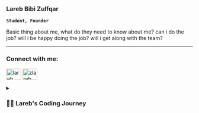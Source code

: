 ### Lareb Bibi Zulfqar
**`Student, Founder`**

Basic thing about me, what do they need to know about me? can i do the job? will i be happy doing the job? will i get along with the team?

---

<h3 align="left">Connect with me:</h3>
<p align="left">
<a href="https://www.linkedin.com/in/zulfqar-lareb-bibi" target="blank"><img align="center" src="https://raw.githubusercontent.com/rahuldkjain/github-profile-readme-generator/master/src/images/icons/Social/linked-in-alt.svg" alt="lareb bibi zulfqar" height="30" width="40" /></a>
<a href="https://www.leetcode.com/zlareb" target="blank"><img align="center" src="https://raw.githubusercontent.com/rahuldkjain/github-profile-readme-generator/master/src/images/icons/Social/leet-code.svg" alt="zlareb" height="30" width="40" /></a>
</p>


<details>
 <summary><h3>👨‍💻 Lareb's Coding Journey</h3></summary>
  prob solving + fin hub = blabla

<!--
**zlareb/zlareb** is a ✨ _special_ ✨ repository because its `README.md` (this file) appears on your GitHub profile.

Here are some ideas to get you started:

- 🔭 I’m currently working on ...
- 🌱 I’m currently learning ...
- 👯 I’m looking to collaborate on ...
- 🤔 I’m looking for help with ...
- 💬 Ask me about ...
- 📫 How to reach me: ...
- 😄 Pronouns: ...
- ⚡ Fun fact: ...
-->
